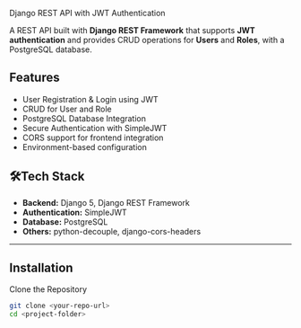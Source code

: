  Django REST API with JWT Authentication

A REST API built with **Django REST Framework** that supports **JWT authentication** and provides CRUD operations for **Users** and **Roles**, with a PostgreSQL database.

##  Features
- User Registration & Login using JWT
- CRUD for User and Role
- PostgreSQL Database Integration
- Secure Authentication with SimpleJWT
- CORS support for frontend integration
- Environment-based configuration

## 🛠Tech Stack
- **Backend:** Django 5, Django REST Framework
- **Authentication:** SimpleJWT
- **Database:** PostgreSQL
- **Others:** python-decouple, django-cors-headers

---

##  Installation

 Clone the Repository
```bash
git clone <your-repo-url>
cd <project-folder>
